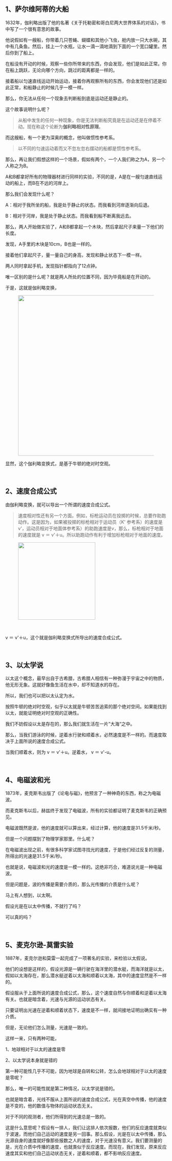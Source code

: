 <h2>1、萨尔维阿蒂的大船</h2><p data-pid="yMuOL9hf">1632年，伽利略出版了他的名著《关于托勒密和哥白尼两大世界体系的对话》，书中写了一个很有意思的故事。</p><p data-pid="HMFEzGph">他说假如有一艘船，你带着几只苍蝇、蝴蝶和其他小飞虫，舱内放一只大水碗，其中有几条鱼。然后，挂上一个水瓶，让水一滴一滴地滴到下面的一个宽口罐里。然后你到了船上。</p><p data-pid="MLtV3rKi">在船没有开动的时候，观察一些你所带来的东西，你会发现，他们是如此正常。你在船上跳跃，无论向哪个方向，跳过的距离都是一样的。</p><p data-pid="gEzjo1Po">接着船以匀速直线运动开始运动，接着你再观察所有的东西，你会发现他们还是如此正常，和船静止的时候几乎一模一样。</p><p data-pid="7Pb5pW8B">那么，你无法从任何一个现象去判断船到底是运动还是静止的。</p><p data-pid="nrFnBi2J">这个故事说明什么呢？</p><blockquote data-pid="gaOXStwe">从船中发生的任何一种现象，你是无法判断船究竟是在运动还是在停着不动。现在称这个论断为<b>伽利略相对性原理</b>。</blockquote><p data-pid="2wYGo7kE">而这艘船，有一个更为深奥的概念，他叫做惯性参考系。</p><blockquote data-pid="xnkm1bIi">以不同的匀速运动着而又不忽左忽右摆动的船都是惯性参考系。</blockquote><p data-pid="VLE5ZsDZ">那么，再让我们假想这样的一个场景，假如有两个，一个人我们称之为A，另一个人称之为B。</p><p data-pid="8aTjJZTl">A和B都拿好所有的物理器材进行同样的实验，不同的是，A是在一艘匀速直线运动的船上，而B在不远的河岸上。</p><p data-pid="GtKTw7Oa">那么我们会发现什么呢？</p><p data-pid="aTsCrDNP">A：相对于我所坐的船，我是处于静止的状态。而我看到河岸逐渐向后退。</p><p data-pid="1xG9GJ-p">B：相对于河岸，我是处于静止状态。而我看到船不断离我远去。</p><p data-pid="4B1lGIix">那么，两人开始做实验了，A和B都拿起一个木块，然后拿起尺子来量一下他们的长度。</p><p data-pid="OPhm5TTz">发现，A手里的木块是10cm，B也是一样的。</p><p data-pid="pjQZUsdf">接着他们拿起尺子，量一量自己的身高，发现和静止状态下一模一样。</p><p data-pid="EfsGBRAI">两人同时拿起手机，发现指针都指向了12点钟。</p><p data-pid="knphmy8T">唯一区别的是什么呢？就是两人所处的位置不同，因为毕竟船是在开动的。</p><p data-pid="Lco-high">于是，这就是伽利略变换，</p><figure data-size="normal"><img src="https://picx.zhimg.com/v2-38fe3467f1bc7eca14b7d1f0f3cd517b_720w.jpg?source=d16d100b" data-rawwidth="500" data-rawheight="375" data-size="normal" data-caption="" class="origin_image zh-lightbox-thumb" width="500" data-original="https://picx.zhimg.com/v2-38fe3467f1bc7eca14b7d1f0f3cd517b_720w.jpg?source=d16d100b"></figure><p data-pid="99gOTIf2">显然，这个伽利略变换式，是基于牛顿的绝对时空观。</p><p><br></p><h2>2、速度合成公式</h2><p data-pid="Gw2PlX0u">由伽利略变换，就可以导出一个所谓的速度合成公式。</p><blockquote data-pid="m4VPs0DX">速度相对性还有另一个方面。例如，标枪运动员在投掷的时候，总要作助跑动作。这是因为，如果被投掷的标枪相对于运动员（K' 参考系）的速度是v'，运动员相对于地面体参考系）的助跑速度是v，那么，标枪相对于地面的速度就是 v ＝ v'＋u。所以助跑动作有利于增加标枪相对于地面的速度。</blockquote><figure data-size="normal"><img src="https://pic1.zhimg.com/v2-e570348e94edd260c84fc18a47353416_720w.jpg?source=d16d100b" data-rawwidth="241" data-rawheight="189" data-size="normal" data-caption="" class="content_image" width="241"></figure><p><br></p><p data-pid="A92yHkNj"> v ＝ v'＋u，这个就是伽利略变换式所导出的速度合成公式。</p><p><br></p><h2>3、以太学说</h2><p data-pid="Hvn4Y3Ar">以太这个概念，最早出自于古希腊，古希腊人相信有一种弥漫于宇宙之中的物质，他无形无象。这就好像鱼生活在水中，却不知道水的存在。</p><p data-pid="cePeNqeA">所以，我们也可以把以太认定为水。</p><p data-pid="tqT5sQEH">按照牛顿的绝对时空观，似乎以太就是牛顿苦苦追索的那个绝对空间。如果能找到以太，就能证明绝对时空观的正确性。</p><p data-pid="gUPcY_2k">我们不妨假设以太是存在的，那么我们就生活在一片”大海“之中。</p><p data-pid="mw1eNpVP">那么，当我们游泳的时候，逆着水行驶和顺着水，必然速度是不一样的。而速度取决于上面所说的速度合成公式。</p><p data-pid="Gp2TA-6H">当我们顺着水，则为 v ＝ v'＋u。逆着水， v ＝ v'-u。</p><p><br></p><h2>4、电磁波和光</h2><p data-pid="iIhVvvlj">1873年，麦克斯韦出版了《论电与磁》，他预言了一种神奇的东西，称之为电磁波。</p><p data-pid="gtPPflGa">而麦克斯韦以后，赫兹终于发现了电磁波，所有的实验都证明了麦克斯韦的正确预见。</p><p data-pid="AOvg35j-">电磁波既然是波，他的速度就可以算出来，经过计算，他的速度是31.5千米/秒。</p><p data-pid="VClzF4yr">但是一个问题摆到了物理学家那里。什么呢？</p><p data-pid="cYs38Ei7">在电磁波出现之前，有很多科学家试图寻找光的速度，于是他们经过反复的测量，所得出的光速是31.5千米/秒。</p><p data-pid="A5kOpLsl">也就是说，电磁波和光的速度是一模一样的。这绝非巧合，难道说光是一种电磁波。</p><p data-pid="dXLvREJa">但是问题是，波的传播是需要介质的，那么光传播的介质是什么呢？</p><p data-pid="Y84NQr3P">马上有人想到，以太啊。</p><p data-pid="wkAxpB4v">假设光是在以太中传播，不就行了吗？</p><p data-pid="a7OaKUBC">可以真的吗？</p><p><br></p><h2>5、麦克尔逊-莫雷实验</h2><p data-pid="aS0CBp3r">1887年，麦克尔逊和莫雷一起完成了一项著名的实验，来检验以太假说。</p><p data-pid="wUxRg8Ky">他们的设想是这样的，假设光源是一辆行驶在海洋里的潜水艇，而海洋就是以太，假如以太海存在，那么潜水艇逆着以太海和顺着以太海，其中的速度显然是不一样的。</p><p data-pid="TpkWe6pl">假设服从于上面所说的速度合成公式，那么，这个速度自然与你顺着和逆着以太海有关。也就是暗含着，光速与光源的运动状态有关。</p><p data-pid="c-Rnq5L-">只要证明出光速在逆着和顺着状态下，速度是不一样，就间接地证明出确实有一种介质。</p><p data-pid="2BslLeEw">但是，无论他们怎么测量，光速是一致的。</p><p data-pid="f5PS2B4a">这样一来，只有两种可能，</p><p data-pid="VZmsiEGf">1、地球相对于以太的速度是零</p><p data-pid="G5b-xSgh">2、以太学说本身就是错的</p><p data-pid="v4Z7dhio">第一种可能性几乎不可能，因为地球是自转和公转，怎么会地球相对于以太的速度是零呢？</p><p data-pid="b9HCOlCv">那么，唯一的可能性就是第二种情况，以太学说是错的。</p><p data-pid="vIdMlvUz">也就是暗含着，光线不服从上面所说的速度合成公式，光在真空中传播，他的速度是不变的，他的数值与物体的运动状态无关。</p><p data-pid="gkCHL6cT">对于不同的观测者，他们所得到的光速总是一致的。</p><p data-pid="fJ-BTeby">这是什么意思呢？假设有一排人，我们让这排人依次报数，他们的反应速度就类似于波速，而他们自己运动的速度是另一回事。那么假设，光是在以太中传播，那么光源自身的速度就好像那些报数之人的速度，对于光速没有意义。我们要测量的是，光在介质中传播的速度，也就类似于反应速度。而现在，我们发现，原来反应速度其实和他们自己运动状态无关，逆着和顺着，都不影响反应速度。</p>